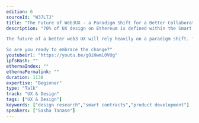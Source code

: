 ```yaml
---
edition: 6
sourceId: "W37LTJ"
title: "The Future of Web3UX - a Paradigm Shift for a Better Collaboration between Design and Development"
description: "70% of UX design on Ethereum is defined within the Smart Contracts. So why are so few UX experts involved in Smart Contract design? It’s time for a shift towards better crypto UX.

The future of a better web3 UX will rely heavily on a paradigm shift. The necessity of change in the way we work and the way we look at how products are designed and planned is more and more needed. 

So are you ready to embrace the change?"
youtubeUrl: "https://youtu.be/gOiHwmL0VUg"
ipfsHash: ""
ethernaIndex: ""
ethernaPermalink: ""
duration: 1138
expertise: "Beginner"
type: "Talk"
track: "UX & Design"
tags: ["UX & Design"]
keywords: ["design research","smart contracts","product development"]
speakers: ["Sasha Tanase"]
---
```

